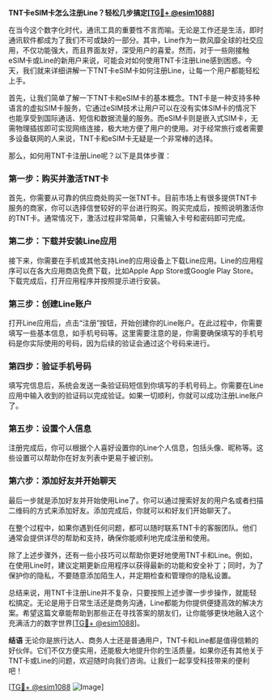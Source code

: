 **TNT卡eSIM卡怎么注册Line？轻松几步搞定[[TG💪+ @esim1088](https://t.me/s/esim1088)]**

在当今这个数字化时代，通讯工具的重要性不言而喻。无论是工作还是生活，即时通讯软件都成为了我们不可或缺的一部分。其中，Line作为一款风靡全球的社交应用，不仅功能强大，而且界面友好，深受用户的喜爱。然而，对于一些刚接触eSIM卡或Line的新用户来说，可能会对如何使用TNT卡注册Line感到困惑。今天，我们就来详细讲解一下TNT卡eSIM卡如何注册Line，让每一个用户都能轻松上手。

首先，让我们简单了解一下TNT卡和eSIM卡的基本概念。TNT卡是一种支持多种语言的虚拟SIM卡服务，它通过eSIM技术让用户可以在没有实体SIM卡的情况下也能享受到国际通话、短信和数据流量的服务。而eSIM卡则是嵌入式SIM卡，无需物理插拔即可实现网络连接，极大地方便了用户的使用。对于经常旅行或者需要多设备联网的人来说，TNT卡和eSIM卡无疑是一个非常棒的选择。

那么，如何用TNT卡注册Line呢？以下是具体步骤：

### **第一步：购买并激活TNT卡**
首先，你需要从可靠的供应商处购买一张TNT卡。目前市场上有很多提供TNT卡服务的商家，你可以选择信誉较好的平台进行购买。购买完成后，按照说明激活你的TNT卡。通常情况下，激活过程非常简单，只需输入卡号和密码即可完成。

### **第二步：下载并安装Line应用**
接下来，你需要在手机或其他支持Line的应用设备上下载Line应用。Line的应用程序可以在各大应用商店免费下载，比如Apple App Store或Google Play Store。下载完成后，打开应用程序并按照提示进行安装。

### **第三步：创建Line账户**
打开Line应用后，点击“注册”按钮，开始创建你的Line账户。在此过程中，你需要填写一些基本信息，如手机号码等。这里需要注意的是，你需要确保填写的手机号码是你实际使用的号码，因为后续的验证会通过这个号码来进行。

### **第四步：验证手机号码**
填写完信息后，系统会发送一条验证码短信到你填写的手机号码上。你需要在Line应用中输入收到的验证码以完成验证。如果一切顺利，你就可以成功注册Line账户了。

### **第五步：设置个人信息**
注册完成后，你可以根据个人喜好设置你的Line个人信息，包括头像、昵称等。这些设置可以帮助你在好友列表中更易于被识别。

### **第六步：添加好友并开始聊天**
最后一步就是添加好友并开始使用Line了。你可以通过搜索好友的用户名或者扫描二维码的方式来添加好友。添加完成后，你就可以和好友们开始聊天了。

在整个过程中，如果你遇到任何问题，都可以随时联系TNT卡的客服团队。他们通常会提供详尽的帮助和支持，确保你能顺利地完成注册和使用。

除了上述步骤外，还有一些小技巧可以帮助你更好地使用TNT卡和Line。例如，在使用Line时，建议定期更新应用程序以获得最新的功能和安全补丁；同时，为了保护你的隐私，不要随意添加陌生人，并定期检查和管理你的隐私设置。

总结来说，用TNT卡注册Line并不复杂，只要按照上述步骤一步步操作，就能轻松搞定。无论是用于日常生活还是商务沟通，Line都能为你提供便捷高效的解决方案。希望这篇文章能帮助到那些正在寻找答案的朋友们，让你能够更快地融入这个充满活力的数字世界[[TG💪+ @esim1088](https://t.me/s/esim1088)]。

**结语**
无论你是旅行达人、商务人士还是普通用户，TNT卡和Line都是值得信赖的好伙伴。它们不仅方便实用，还能极大地提升你的生活质量。如果你还有其他关于TNT卡或Line的问题，欢迎随时向我们咨询。让我们一起享受科技带来的便利吧！

[[TG💪+ @esim1088](https://t.me/s/esim1088) ![Image](https://i.postimg.cc/4NQfJmqS/Snipaste-2025-05-13-00-14-12.png)]
